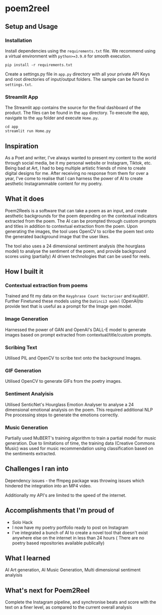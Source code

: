 # poem2reel

## Setup and Usage
### Installation

Install dependencies using the `requirements.txt` file. We recommend using a virtual environment with `python>=3.9.0` for smooth execution. 

```
pip install -r requirements.txt 
```

Create a settings.py file in `app.py` directory with all your private API Keys and root directories of input/output folders. The sample can be found in `settings.txt`. 

### Streamlit App

The Streamlit app contains the source for the final dashboard of the product. The files can be found in the `app` directory.
To execute the app, navigate to the `app` folder and execute `Home.py`.

```
cd app
streamlit run Home.py
```

## Inspiration
As a Poet and writer, I've always wanted to present my content to the world through social media, be it my personal website or Instagram, Tiktok, etc. Being bad at Art, I had to beg multiple artistic friends of mine to create digital designs for me. After receiving no response from them for over a year, I've come to realise that I can harness the power of AI to create aesthetic Instagrammable content for my poetry. 

## What it does
Poem2Reels is a software that can take a poem as an input, and create aesthetic backgrounds for the poem depending on the contextual indicators extracted from the poem. The AI can be prompted through custom prompts and titles in addition to contextual extraction from the poem. Upon generating the images, the tool uses OpenCV to scribe the poem text onto the generated background image that the user likes. 

The tool also uses a 24 dimensional sentiment analysis (the hourglass model) to analyse the sentiment of the poem, and provide background scores using (partially) AI driven technologies that can be used for reels.

## How I built it
### Contextual extraction from poems
Trained and fit my data on the `Keyphrase Count Vectoriser` and `KeyBERT`. Further Finetuned these models using the `DaVinci3 model` (OpenAI)to provide text that is useful as a prompt for the Image gen model.

### Image Generation
Harnessed the power of GAN and OpenAI's DALL-E model to generate images based on prompt extracted from contextual/title/custom prompts. 

### Scribing Text
Utilised PIL and OpenCV to scribe text onto the background Images.

### GIF Generation
Utilised OpenCV to generate GIFs from the poetry images. 

### Sentiment Analyisis
Utilised SenticNet's Hourglass Emotion Analyser to analyse a 24 dimensional emotional analysis on the poem. This required additional NLP Pre processing steps to generate the emotions correctly. 

### Music Generation
Partially used MuBERT's training algorithm to train a partial model for music generation. Due to limitations of time, the training data (Creative Commons Music) was used for music recommendation using classification based on the sentiments extracted. 

## Challenges I ran into
Dependency issues - the ffmpeg package was throwing issues which hindered the integration into an MP4 video. 

Additionally my API's are limited to the speed of the internet.

## Accomplishments that I'm proud of
- Solo Hack
- I now have my poetry portfolio ready to post on Instagram
- I've integrated a bunch of AI to create a novel tool that doesn't exist anywhere else on the internet in less than 24 hours ( There are no poetry based repositories available publically)

## What I learned
AI Art generation, AI Music Generation, Multi dimensional sentiment analyisis

## What's next for Poem2Reel
Complete the Instagram pipeline, and synchronise beats and score with the text on a finer level, as compared to the current overall analysis
